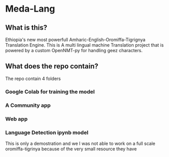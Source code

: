 # Meda-Lang
## What is this?
Ethiopia's new most powerfull Amharic-English-Oromiffa-Tigrignya Translation Engine.
This is A multi lingual machine Translation project that is powered by a custom OpenNMT-py for handling geez characters.


## What does the repo contain?
The repo contain 4 folders
### Google Colab for training the model
### A Community app
### Web app
### Language Detection ipynb model

This is only a demostration and we I was not able to work on a full scale oromiffa-tigrinya because of the very small resource they have
